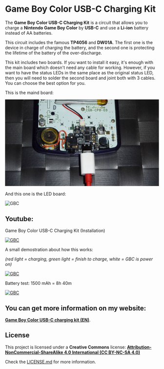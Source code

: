 # Game Boy Color USB-C Charging Kit

The **Game Boy Color USB-C Charging Kit** is a circuit that allows you to charge a **Nintendo Game Boy Color** by **USB-C** and use a **Li-ion** battery instead of AA batteries.

This circuit includes the famous **TP4056** and **DW01A**. The first one is the device in charge of charging the battery, and the second one is protecting the lifetime of the battery of the over-discharge.

This kit includes two boards. If you want to install it easy, it's enough with the main board which doesn't need any cable for working. However, if you want to have the status LEDs in the same place as the original status LED, then you will need to solder the second board and joint both with 3 cables. You can choose the best option for you.

This is the maind board:

![GBC](https://raw.githubusercontent.com/giltesa/Game-Boy-Color-USB-C-charging-kit/master/5.%20Photos/P1170518.jpg)

And this one is the LED board:

![GBC](https://raw.githubusercontent.com/giltesa/Game-Boy-Color-USB-C-charging-kit/master/5.%20Photos/IMG_20201130_212004.jpg)



## Youtube:

Game Boy Color USB-C Charging Kit (Installation)

[![GBC](https://img.youtube.com/vi/6jVHuUIQE74/0.jpg)](https://www.youtube.com/watch?v=6jVHuUIQE74)


A small demostration about how this works:

*(red light = charging, green light = finish to charge, white = GBC is power on)*

[![GBC](https://img.youtube.com/vi/vwyqkQ_spI8/0.jpg)](https://www.youtube.com/watch?v=vwyqkQ_spI8)


Battery test: 1500 mAh = 8h 40m

[![GBC](https://img.youtube.com/vi/jIQpzhPCvvI/0.jpg)](https://www.youtube.com/watch?v=jIQpzhPCvvI)



## You can get more information on my website:

[**Game Boy Color USB-C charging kit (EN)**](https://giltesa.com/en/nintendo-usb-c-charging-kit).



## License

This project is licensed under a **Creative Commons** license:
**[Attribution-NonCommercial-ShareAlike 4.0 International (CC BY-NC-SA 4.0) ](https://creativecommons.org/licenses/by-nc-sa/4.0/)**

Check the [LICENSE.md](LICENSE.md) for more information.